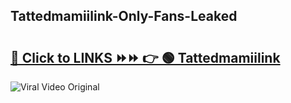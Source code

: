 
 ## Tattedmamiilink-Only-Fans-Leaked

# <h2><a href="https://clipsfans.com/Tattedmamiilink&ref=git">🔗 Click to LINKS ⏩⏩ 👉 🟢 Tattedmamiilink </a></h2>

<a href="https://clipsfans.com/Tattedmamiilink&ref=git" rel="nofollow" data-target="animated-image.originalLink"><img src="https://i.ibb.co.com/xMMVF88/686577567.gif" alt="Viral Video Original" style="max-width: 100%; display: inline-block;" data-target="animated-image.originalImage"></a>
